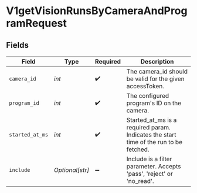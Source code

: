 # V1getVisionRunsByCameraAndProgramRequest


## Fields

| Field                                                                                 | Type                                                                                  | Required                                                                              | Description                                                                           |
| ------------------------------------------------------------------------------------- | ------------------------------------------------------------------------------------- | ------------------------------------------------------------------------------------- | ------------------------------------------------------------------------------------- |
| `camera_id`                                                                           | *int*                                                                                 | :heavy_check_mark:                                                                    | The camera_id should be valid for the given accessToken.                              |
| `program_id`                                                                          | *int*                                                                                 | :heavy_check_mark:                                                                    | The configured program's ID on the camera.                                            |
| `started_at_ms`                                                                       | *int*                                                                                 | :heavy_check_mark:                                                                    | Started_at_ms is a required param. Indicates the start time of the run to be fetched. |
| `include`                                                                             | *Optional[str]*                                                                       | :heavy_minus_sign:                                                                    | Include is a filter parameter. Accepts 'pass', 'reject' or 'no_read'.                 |